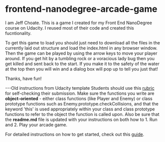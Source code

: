 frontend-nanodegree-arcade-game
===============================

I am Jeff Choate.  This is a game I created for my Front End NanoDegree course on Udacity.  I reused most of their code and created this fucntionality.

To get this game to load you should just need to download all the files in the currently laid out structure and load the index.html in any browser window.  Then the game can be played by using the arrow keys to move your player around.  If you get hit by a tumbling rock or a voracious lady bug then you get killed and sent back to the start.  If you make it to the safety of the water at the top then you will win and a dialog box will pop up to tell you just that!

Thanks, have fun!


---Old instructions from Udacity template
Students should use this [rubric](https://review.udacity.com/#!/projects/2696458597/rubric) for self-checking their submission. Make sure the functions you write are **object-oriented** - either class functions (like Player and Enemy) or class prototype functions such as Enemy.prototype.checkCollisions, and that the keyword 'this' is used appropriately within your class and class prototype functions to refer to the object the function is called upon. Also be sure that the **readme.md** file is updated with your instructions on both how to 1. Run and 2. Play your arcade game.

For detailed instructions on how to get started, check out this [guide](https://docs.google.com/document/d/1v01aScPjSWCCWQLIpFqvg3-vXLH2e8_SZQKC8jNO0Dc/pub?embedded=true).
